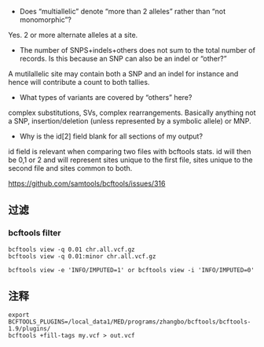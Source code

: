 + Does “multiallelic” denote “more than 2 alleles” rather than “not monomorphic”?

Yes. 2 or more alternate alleles at a site.

+ The number of SNPS+indels+others does not sum to the total number of records. Is this because an SNP can also be an indel or “other?”

A mutilallelic site may contain both a SNP and an indel for instance and hence will contribute a count to both tallies.
+ What types of variants are covered by “others” here?

complex substitutions, SVs, complex rearrangements. Basically anything not a SNP, insertion/deletion (unless represented by a symbolic allele) or MNP.
+ Why is the id[2] field blank for all sections of my output?

id field is relevant when comparing two files with bcftools stats. id will then be 0,1 or 2 and will represent sites unique to the first file, sites unique to the second file and sites common to both.

https://github.com/samtools/bcftools/issues/316

## 过滤
### bcftools filter
```
bcftools view -q 0.01 chr.all.vcf.gz 
bcftools view -q 0.01:minor chr.all.vcf.gz

```
```
bcftools view -e 'INFO/IMPUTED=1' or bcftools view -i 'INFO/IMPUTED=0'
```

## 注释
```
export BCFTOOLS_PLUGINS=/local_data1/MED/programs/zhangbo/bcftools/bcftools-1.9/plugins/
bcftools +fill-tags my.vcf > out.vcf
```